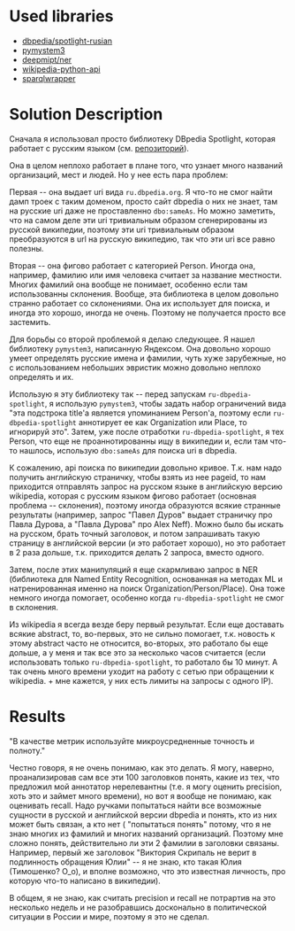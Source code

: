 # Used libraries
- [dbpedia/spotlight-rusian](https://github.com/dbpedia-spotlight/spotlight-docker)
- [pymystem3](https://github.com/nlpub/pymystem3)
- [deepmipt/ner](https://github.com/deepmipt/ner)
- [wikipedia-python-api](https://github.com/goldsmith/Wikipedia)
- [sparqlwrapper](https://rdflib.github.io/sparqlwrapper/)


# Solution Description

Сначала я использовал просто библиотеку DBpedia Spotlight,
которая работает с русским языком (см. [репозиторий](https://github.com/dbpedia-spotlight/spotlight-docker)).

Она в целом неплохо работает в плане того, что узнает много названий
организаций, мест и людей. Но у нее есть пара проблем: 

Первая -- она
выдает uri вида `ru.dbpedia.org`. Я что-то не смог найти дамп троек
с таким доменом, просто сайт dbpedia о них не знает, там на русские
uri даже не проставленно `dbo:sameAs`. Но можно заметить, что на самом
деле эти uri тривиальным образом сгенерированы из русской википедии,
поэтому эти uri тривиальным образом преобразуются в url на русскую
википедию, так что эти uri все равно полезны.

Вторая -- она фигово работает с категорией Person. Иногда она, например,
фамилию или имя человека считает за название местности. Многих фамилий она
вообще не понимает, особенно если там использованны склонения. Вообще,
эта библиотека в целом довольно странно работает со склонениями. Она 
их использует для поиска, и иногда это хорошо, иногда не очень. Поэтому
не получается просто все застемить.

Для борьбы со второй проблемой я делаю следующее. Я нашел библиотеку
`pymystem3`, написанную Яндексом. Она довольно хорошо умеет определять
русские имена и фамилии, чуть хуже зарубежные, но с использованием
небольших эвристик можно довольно неплохо определять и их.

Использую я эту библиотеку так -- перед запускам `ru-dbpedia-spotlight`,
я использую `pymystem3`, чтобы задать набор ограничений вида "эта
подстрока title'a является упоминанием Person'a, поэтому если 
`ru-dbpedia-spotlight` аннотирует ее как Organization или Place, то игнорируй
это". Затем, уже после отработки `ru-dbpedia-spotlight`, я тех Person,
что еще не проаннотированны ищу в википедии и, если там что-то нашлось,
использую `dbo:sameAs` для поиска uri в dbpedia.

К сожалению, api поиска по википедии довольно кривое. Т.к. нам надо
получить английскую страничку, чтобы взять из нее pageid, то нам приходится
отправлять запрос на русском языке в английскую версию wikipedia, которая
с русским языком фигово работает (основная проблема -- склонения), поэтому 
иногда образуются всякие странные результаты (например, запрос "Павел Дуров"
выдает страничку про Павла Дурова, а "Павла Дурова" про Alex Neff). Можно
было бы искать на русском, брать точный заголовок, и потом запрашивать
такую страницу в английской версии (и это работает хорошо), но это работает
в 2 раза дольше, т.к. приходится делать 2 запроса, вместо одного.

Затем, после этих манипуляций я еще скармливаю запрос в NER (библиотека для
Named Entity Recognition, основанная на методах ML и натренированная именно
на поиск Organization/Person/Place). Она тоже немного иногда помогает, особенно
когда `ru-dbpedia-spotlight` не смог в склонения.

Из wikipedia я всегда везде беру первый результат. Если еще доставать всякие
abstract, то, во-первых, это не сильно помогает, т.к. новость к этому abstract 
часто не относится, во-вторых, это работало бы еще дольше, а у меня и так все
это за несколько часов считается (если использовать только `ru-dbpedia-spotlight`,
то работало бы 10 минут. А так очень много времени уходит на работу с сетью при
обращении к wikipedia. + мне кажется, у них есть лимиты на запросы с одного IP).

# Results

"В качестве метрик используйте микроусредненные точность и полноту."

Честно говоря, я не очень понимаю, как это делать. Я могу, наверно,
проанализировав сам все эти 100 заголовков понять, какие из тех, что
предложил мой аннотатор нерелевантны (т.е. я могу оценить precision,
хоть это и займет много времени), но вот я вообще не понимаю, как оценивать
recall. Надо ручками попытаться найти все возможные сущности в русской
и английской версии dbpedia и понять, кто из них может быть связан, а кто нет (
"попытаться понять" потому, что я не знаю многих из фамилий и многих названий
организаций. Поэтому мне сложно понять, действительно ли эти 2 фамилии в заголовки
связаны. Например, первый же заголовок "Виктория Скрипаль не верит в подлинность обращения Юлии" --
я не знаю, кто такая Юлия (Тимошенко? О_о), и вполне возможно, что это известная личность,
про которую что-то написано в википедии).

В общем, я не знаю, как считать precision и recall не потрартив на это несколько недель
и не разобравшись досконально в политической ситуации в России и мире, поэтому
я это не сделал.